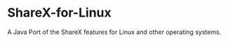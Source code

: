 ShareX-for-Linux
================

A Java Port of the ShareX features for Linux and other operating systems.
